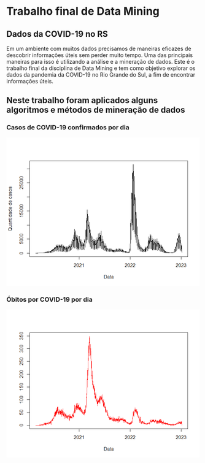 # Trabalho final de Data Mining
## Dados da COVID-19 no RS

Em um ambiente com muitos dados precisamos de maneiras eficazes de descobrir informações úteis sem perder muito tempo. Uma das principais maneiras para isso é utilizando a análise e a mineração de dados. Este é o trabalho final da disciplina de Data Mining e tem como objetivo explorar os dados da pandemia da COVID-19 no Rio Grande do Sul, a fim de encontrar informações úteis.

## Neste trabalho foram aplicados alguns algoritmos e métodos de mineração de dados

### Casos de COVID-19 confirmados por dia
![Casos por dia](/graficos/imagens/casosDiaPlot.png "Casos por dia")
### Óbitos por COVID-19 por dia
![Óbitos por dia](/graficos/imagens/obitosDiaPlot.png "Óbitos por dia")